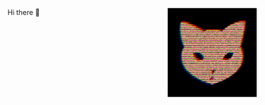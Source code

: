 <!--START_SECTION:update_image-->
<img src=https://raw.githubusercontent.com/Sceleratis/Sceleratis/main/.github/images/d-15.gif height=180px width=180px align=right alt=Woops. Guess the image failed... />
<!--END_SECTION:update_image-->
Hi there 👋
